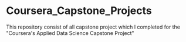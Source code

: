 # Coursera_Capstone_Projects
This repository consist of all capstone project which I completed for the "Coursera's Applied Data Science Capstone Project" 

